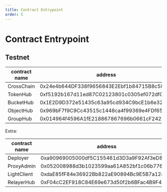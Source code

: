 ```yaml
---
title: Contract Entrypoint
order: 5
---
```


# Contract Entrypoint

## Testnet

| contract name | address                                    |
|---------------|--------------------------------------------|
| CrossChain    | 0x24e4b644DF338f9656843E2Ebf1b84715B8c58Ba |
| TokenHub      | 0xf5192b167d11ed87C02123801c0305ef072df04F |
| BucketHub     | 0x1E2D9D372e51435c63a95cd934C9bcE1b6e32381 |
| ObjectHub     | 0x969bF7f9C9Cc43515c1448ca4f99369e4FDf65B3 |
| GroupHub      | 0x014964f4596A1fE218867867696b0661cF2421CA |

Extra:

| contract name | address                                    |
|---------------|--------------------------------------------|
| Deployer      | 0xa90969005000df5C155461d3D3a9F92Af3eD8C87 |
| ProxyAdmin    | 0x052008988d3b1023599aa61A852bf1c06b776159 |
| LightClient   | 0xdaE85fF84e36922Bb822aE90894Bc9E5B7a128cE |
| RelayerHub    | 0xF04cC2EF918C84E69e673d50f2b6BFac4B9F47Ff |